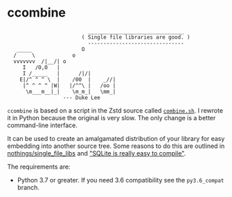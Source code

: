 # ccombine

```
                          _______________________________
                        ( Single file libraries are good. )
                          -------------------------------
   _____                O
  /     \            o
  vvvvvvv  /|__/| o
     I   /O,O   |
     I /_____   |      /|/|
    E|/^ ^ ^ \  |    /00  |    _//|
     |^ ^ ^ ^ |W|   |/^^\ |   /oo |
      \m___m__|_|    \m_m_|   \mm_|
                  --- Duke Lee
```

`ccombine` is based on a script in the Zstd source called [`combine.sh`][csh]. I
rewrote it in Python because the original is very slow. The only change is a
better command-line interface.

It can be used to create an amalgamated distribution of your library for easy
embedding into another source tree. Some reasons to do this are outlined in
[nothings/single\_file\_libs][sfl]
and ["SQLite is really easy to compile"][je].

The requirements are:

- Python 3.7 or greater. If you need 3.6 compatibility see the `py3.6_compat`
  branch.

[sfl]: https://github.com/nothings/single_file_libs/#single-file-public-domainopen-source-libraries-with-minimal-dependencies
[je]: https://jvns.ca/blog/2019/10/28/sqlite-is-really-easy-to-compile/
[csh]: https://github.com/facebook/zstd/blob/69b8361b0c92b0f2cc145eea17b7ff930166ea9d/contrib/single_file_libs/combine.sh
